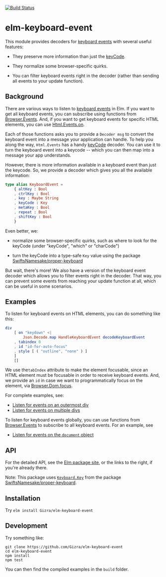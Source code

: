 [![Build Status](https://travis-ci.org/Gizra/elm-keyboard-event.svg?branch=master)](https://travis-ci.org/Gizra/elm-keyboard-event)

# elm-keyboard-event

This module provides decoders for
[keyboard events](https://developer.mozilla.org/en-US/docs/Web/API/KeyboardEvent)
with several useful features:

- They preserve more information than just the
  [keyCode](https://package.elm-lang.org/packages/elm/html/latest/Html-Events#keyCode).

- They normalize some browser-specific quirks.

- You can filter keyboard events right in the decoder (rather than sending
  all events to your update function).

## Background

There are various ways to listen to
[keyboard events](https://developer.mozilla.org/en-US/docs/Web/API/KeyboardEvent)
in Elm. If you want to get all keyboard events, you can subscribe using functions from
[Browser.Events](https://package.elm-lang.org/packages/elm/browser/latest/Browser-Events).
And, if you want to get keyboard events for specific HTML elements, you can use
[Html.Events.on](https://package.elm-lang.org/packages/elm/html/latest/Html-Events#on).

Each of those functions asks you to provide a `Decoder msg` to convert the
keyboard event into a message your application can handle. To help you along
the way, `Html.Events` has a handy
[keyCode](https://package.elm-lang.org/packages/elm/html/latest/Html-Events#keyCode)
decoder. You can use it to turn the keyboard event into a keycode -- which you
can then map into a message your app understands.

However, there is more information available in a keyboard event than just the
keycode. So, we provide a decoder which gives you all the available
information:

```elm
type alias KeyboardEvent =
    { altKey : Bool
    , ctrlKey : Bool
    , key : Maybe String
    , keyCode : Key
    , metaKey : Bool
    , repeat : Bool
    , shiftKey : Bool
    }
```

Even better, we:

- normalize some browser-specific quirks, such as where to look for the keyCode
  (under "keyCode", "which" or "charCode")

- turn the keyCode into a type-safe `Key` value using the package
  [SwiftsNamesake/proper-keyboard](https://package.elm-lang.org/packages/SwiftsNamesake/proper-keyboard/latest/)

But wait, there's more! We also have a version of the keyboard event decoder
which allows you to filter events right in the decoder. That way, you can
prevent some events from reaching your update function at all, which can be
useful in some scenarios.

## Examples

To listen for keyboard events on HTML elements, you can do something like this:

```elm
div
    [ on "keydown" <|
        Json.Decode.map HandleKeyboardEvent decodeKeyboardEvent
    , tabindex 0
    , id "id-for-auto-focus"
    , style [ ( "outline", "none" ) ]
    ]
    []
```

We use the`tabIndex` attribute to make the element focusable, since an HTML
element must be focusable in order to receive keyboard events. And, we provide
an `id` in case we want to programmatically focus on the element, via
[Browser.Dom.focus](https://package.elm-lang.org/packages/elm/browser/latest/Browser-Dom#focus).

For complete examples, see:

  * [Listen for events on an outermost div](https://gizra.github.io/elm-keyboard-event/OutermostDiv.html)
  * [Listen for events on multiple divs](https://gizra.github.io/elm-keyboard-event/TwoDivs.html)

To listen for keyboard events globally, you can use functions from
[Browser.Events](https://package.elm-lang.org/packages/elm/browser/latest/Browser-Events)
to subscribe to all keyboard events. For an example, see

  * [Listen for events on the `document` object](https://gizra.github.io/elm-keyboard-event/Document.html)

## API

For the detailed API, see the
[Elm package site](http://package.elm-lang.org/packages/Gizra/elm-keyboard-event/latest),
or the links to the right, if you're already there.

Note: This package uses [`Keyboard.Key`](https://package.elm-lang.org/packages/SwiftsNamesake/proper-keyboard/latest/Keyboard-Key)
from the package [SwiftsNamesake/proper-keyboard](https://package.elm-lang.org/packages/SwiftsNamesake/proper-keyboard/latest/).

## Installation

Try `elm install Gizra/elm-keyboard-event`

## Development

Try something like:

    git clone https://github.com/Gizra/elm-keyboard-event
    cd elm-keyboard-event
    npm install
    npm test

You can then find the compiled examples in the `build` folder.

